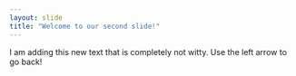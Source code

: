 ```yaml
---
layout: slide
title: "Welcome to our second slide!"
---
```

I am adding this new text that is completely not witty.
Use the left arrow to go back!
